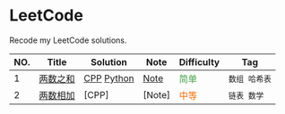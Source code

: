 # LeetCode
Recode my LeetCode solutions.

|NO.|Title|Solution|Note|Difficulty|Tag|
|---|-----|--------|----|----------|---|
|1|[两数之和](https://leetcode-cn.com/problems/two-sum/)|[CPP](0001&#32;Two&#32;Sum/solution.cpp) [Python](0001&#32;Two&#32;Sum/solution.py)|[Note](0001&#32;Two&#32;Sum/README.md)|<font color="#43a047">简单</font>|`数组 哈希表`|
|2|[两数相加](https://leetcode-cn.com/problems/add-two-numbers/)|[CPP]|[Note]|<font color="#EF6C00">中等</font>|`链表 数学`|



